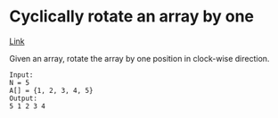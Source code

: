 # Cyclically rotate an array by one

[Link](https://practice.geeksforgeeks.org/problems/cyclically-rotate-an-array-by-one2614/1)

Given an array, rotate the array by one position in clock-wise direction.

```
Input:
N = 5
A[] = {1, 2, 3, 4, 5}
Output:
5 1 2 3 4
```